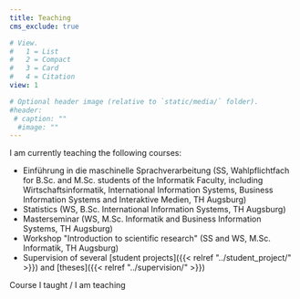 ```yaml
---
title: Teaching
cms_exclude: true

# View.
#   1 = List
#   2 = Compact
#   3 = Card
#   4 = Citation
view: 1

# Optional header image (relative to `static/media/` folder).
#header:
 # caption: ""
  #image: ""
---
```


I am currently teaching the following courses:

- Einführung in die maschinelle Sprachverarbeitung (SS, Wahlpflichtfach for B.Sc. and M.Sc. students of the Informatik Faculty, including Wirtschaftsinformatik, International Information Systems, Business Information Systems and Interaktive Medien, TH Augsburg)
- Statistics (WS, B.Sc. International Information Systems, TH Augsburg)
- Masterseminar (WS, M.Sc. Informatik and Business Information Systems, TH Augsburg)
- Workshop "Introduction to scientific research" (SS and WS, M.Sc. Informatik, TH Augsburg)
- Supervision of several [student projects]({{< relref "../student_project/" >}}) and [theses]({{< relref "../supervision/" >}})


Course I taught / I am teaching<br/>
<br/>